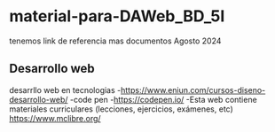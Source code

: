 # material-para-DAWeb_BD_5I
tenemos link de referencia mas documentos Agosto 2024

## Desarrollo web
desarrllo web en tecnologias
-https://www.eniun.com/cursos-diseno-desarrollo-web/
-code pen
-https://codepen.io/
-Esta web contiene materiales curriculares (lecciones, ejercicios, exámenes, etc)
https://www.mclibre.org/
